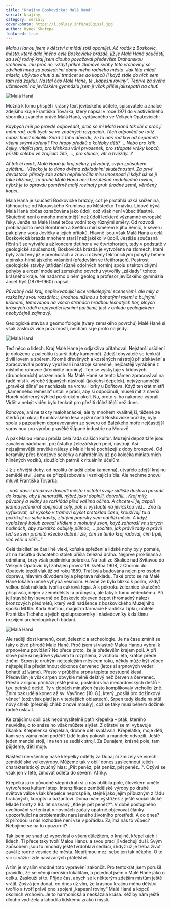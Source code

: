 ```yaml
---
title: "Krajiny Boskovicka: Malá Haná"
serial: krajiny
category: seriály
cover-photo: https://i.ohlasy.info/aiEqissl.jpg
author: Hynek Skořepa
featured: true
---
```


*Malou Hanou jsem v dětství a mládí spíš opomíjel. Ač rodák z Boskovic, města, které dalo jméno celé Boskovické brázdě, jíž je Malá Haná součástí, za svůj rodný kraj jsem dlouho považoval především Drahanskou vrchovinu. Inu proč ne, vždyť příkré zlomové svahy této vrchoviny se zdvíhají hned za posledními domy mého rodného města. Jak léta mládí mizela, ubývalo chuti a sil trmácet se do kopců (i když stále do nich sem tam rád zajdu). Nastal čas Malé Hané, té „kapesní roviny“. Teprve za svého učitelování na jevíčském gymnáziu jsem jí však přišel jaksepatří na chuť.*

<img src="https://i.ohlasy.info/ZsAWXjf.jpg" alt="Malá Haná" class="img-responsive">

Možná k tomu přispěl i krásný text jevíčského učitele, spisovatele a znalce zdejšího kraje Františka Továrka, který napsal v roce 1971 do vlastivědného sborníku zvaného právě Malá Haná, vydávaného ve Velkých Opatovicích:

*Kdybych měl po pravdě odpovědět, proč se mi Malá Haná tak líbí a proč ji mám rád, ocitl bych se ve značných rozpacích. Těch odpovědí se totiž nabízí hned několik: Snad z toho důvodu, že tu náš rod tkví od nepaměti všemi svými kořeny? Pro hroby předků a kolébky dětí? … Nebo pro křik čejky, vítající jaro, pro křehkou vůni prvosenek, pro střapaté vršky kopců, příslib chleba ve zrajícím žitě, …, pro slunce, vítr a hvězdy…?*

*Ať tak či onak, Malá Haná je kraj pěkný, půvabný, svým způsobem zvláštní… Všecko je to dáno dvěma základními skutečnostmi. Za prvé devastace přírody zde zatím nepřekročila míru únosnosti (i když už se jí také blížíme), za druhé Malá Haná není bezútěšná nedohledná rovina, nýbrž je to opravdu poměrně malý rovinatý pruh úrodné země, věnčený kopci…*

Malá Haná je součástí Boskovické brázdy, což je protáhlá úzká sníženina, táhnoucí se od Moravského Krumlova po Městečko Trnávku. Lidově bývá Malá Haná občas označována jako údolí, což však není vůbec šťastné. Skutečně není o mnoho mohutnější než údolí leckteré významné evropské řeky. Jenže na Malé Hané tečou vodní toky různými směry. Od rozvodí probíhajícího mezi Borotínem a Světlou míří směrem k jihu Semíč, k severu pak plyne voda Jevíčky a jejích přítoků. Hlavně jsou však Malá Haná a celá Boskovická brázda mnohem starší než jakékoliv údolí. Jestliže současná říční síť se vytvářela až koncem třetihor a ve čtvrtohorách, tedy v podstatě v geologické současnosti, Boskovická brázda je vytvořena na zlomech, které byly založeny již v prvohorách a znovu oživeny tektonickými pohyby během alpínsko-himálajského vrásnění (především ve třetihorách). Pestrost geologické stavby (střídání různě odolných hornin) spolu s tektonickými pohyby a erozní modelací zemského povrchu vytvořily „základy“ tohoto krásného kraje. Ne nadarmo o něm geolog a profesor jevíčského gymnázia Josef Ryš (1879–1960) napsal:

*Půvabný náš kraj, nepřekvapující sice velkolepými sceneriemi, ale milý a rozkošný svou rozsáhlou, úrodnou nížinou s bohatými rolemi a bujnými lučinami, lemovanou na všech stranách hradbou lesnatých hor, plných krásných údolí a oplývající lesními partiemi, jest v ohledu geologickém neobyčejně zajímavý.*

Geologická stavba a geomorfologie (tvary zemského povrchu) Malé Hané si však zaslouží více pozornosti, nechám si je proto na jindy.

<img src="https://i.ohlasy.info/cjoIjCW.jpg" alt="Malá Haná" class="img-responsive">

Teď něco o lidech. Kraj Malé Hané je odjakživa přitahoval. Nejstarší osídlení je doloženo z paleolitu (starší doby kamenné). Zdejší obyvatelé se tenkrát živili lovem a sběrem. Kromě dřevěných a kostěných nástrojů při získávání a zpracovávání potravy využívali i nástroje kamenné, nejčastěji vyráběné z místního rohovce (křemičité horniny). Ten se vyskytuje v křídových (druhohorních) usazeninách. Na Malé Hané se tento kámen zpracovával na řadě míst k výrobě štípaných nástrojů (jakýchsi čepelek), nejvýznamnější „pravěká dílna“ se nacházela na vrchu Horky u Bořitova. Když tenkrát mistři „kamenného řemesla“ ustali v práci, aby si odpočinuli, museli mít z návrší Horek nádherný výhled po širokém okolí. Nu, proto si ho nakonec vybrali. Vidět a nebýt viděn bylo tenkrát pro přežití důležitější než dnes.

Rohovce, ani ne tak ty malohanácké, ale ty mnohem kvalitnější, těžené ze štěrků při okraji Krumlovského lesa v jižní části Boskovické brázdy, byly spolu s pazourkem dopravovaným ze severu od Baltského moře nejčastější surovinou pro výrobu pravěké štípané industrie na Moravě. 

A pak Malou Hanou prošla celá řada dalších kultur. Muzejní depozitáře jsou zavaleny nádobami, pozůstatky železářských pecí, nástroji. Asi nejzajímavější pravěké nálezy z Malé Hané pocházejí z doby bronzové. Od keramiky přes bronzové sekerky a náhrdelníky až po kolečka miniaturních hliněných vozíků, sloužících patrně k rituálním účelům.

Již z dřívější doby, od neolitu (mladší doba kamenná), utvářelo zdejší krajinu zemědělství. Jemu se přizpůsobovala i vznikající sídla. Ale nechme znovu mluvit Františka Továrka:

*…naši dávní předkové dovedli města i ostatní svoje sídliště doslova posadit do krajiny, aby ji nenarušili, nýbrž jaksi doplnili, dotvořili… Kraj milý, půvabný a vlídný se rozkládá před vašima očima. A chcete-li jej aspoň jednou jedenkrát obejmout celý, pak si vystupte na jevíčskou věž… Zná tu vyfukovat, až vysoko v trámoví slyšet prstoklad času, kroužívají tu a pokřikují na sebe kavky, zlatými paprsky sem nahlíží měsíc. A když vyplašený holub zavadí křídlem o mohutný zvon, když zaharaší ve starých hodinách, aby zakrátko odbíjely půlnoc, … pocítíte, jak právě tady a právě teď se sem promítá všecko dobré i zlé, čím se tento kraj radoval, čím trpěl, več věřil a věří…“*

Celá tisíciletí se čas líně vlekl, koňská spřežení a lidské nohy byly pomalé, až na začátku dvacátého století přišla železná dráha. Nejprve proklínaná a odmítaná, brzy však podmínka pokroku. Na trati ze Skalice nad Svitavou do Velkých Opatovic byl zahájen provoz 18. května 1908, z Chornic do Opatovic jezdil vlak již od roku 1889. Trať byla budována nejen pro osobní dopravu, hlavním důvodem byla přeprava nákladu. Také proto se na Malé Hané lokálka umně vyhýbá vesnicím. Hlavně že bylo blízko k polím, vždyť velkou část nákladu tvořila cukrová řepa. A k pokroku železnice skutečně přispívala, nejen v zemědělství a průmyslu, ale taky k tomu vědeckému. Při její stavbě byl severně od Boskovic objeven depot (hromadný nález) bronzových předmětů, který vedl nadšence z boskovického Muzejního spolku MUDr. Karla Snětinu, magistra farmacie Františka Lipku, učitele Františka Tichého a jejich spolupracovníky i následovníky k dalšímu rozvíjení archeologických bádání.

<img src="https://i.ohlasy.info/aiEqiss.jpg" alt="Malá Haná" class="img-responsive">

Ale raději dost kamenů, cest, železnic a archeologie. Je na čase zmínit se taky o živé přírodě Malé Hané. Proč jsem si vlastně Malou Hanou vybral k srpnovému povídání? No přece proto, že je především krajem polí. A při slově pole si nejdříve vybavím ta rozpálená, z vrcholu léta, krátce přede žněmi. Srpen je druhým nejteplejším měsícem roku, někdy může být vůbec nejteplejší a předstihnout dokonce červenec (letos si srpnových veder bohatě užíváme). Přesto v průběhu srpna teplota postupně klesá. Především je však srpen obvykle méně deštivý než červen a červenec. Přesto v srpnu přichází ještě jedna, poslední vlna medardovských dešťů – tzv. petrské deště. Ty v dobách minulých často komplikovaly vrcholící žně. Žním pak udělá konec až sv. Vavřinec (10. 8.), který „posílá pro dožínkový věnec“ (což však platí jen v teplejších oblastech). Srpen tedy klade na stůl nový chléb (přesněji chléb z nové mouky), což se taky musí během dožínek řádně oslavit.

Ke zrajícímu obilí pak neodmyslitelně patří křepelka – pták, kterého neuvidíte, o to snáze ho však můžete slyšet. Z dětství se mi vybavuje říkanka: Křepelenka křepelala, drobné děti svolávala. Křepelátka, moje děti, kam se s váma mám poděti? Lidé louky pokosili a mandele odvozili. Ještě jeden mandel stojí, i na ten se sedlák strojí. Za Dunajem, krásné pole, tam půjdeme, děti moje.

Naštěstí ne všechny naše křepelky odlétly za Dunaj či zmizely ve vírech zemědělské velkovýroby. Můžeme tak v obilí dones zaslechnout jejich charakteristický zvučný hlas: „Pět peněz, pět peněz, pět peněz…“. Ozývá se však jen v létě, zimovat odlétá do severní Afriky.

Křepelka jako původně stepní druh si u nás oblíbila pole, člověkem uměle vytvořenou kulturní step. Intenzifikace zemědělské výroby po druhé světové válce však křepelce neprospěla, stejně jako jejím příbuzným z řádu hrabavých, koroptvi a bažantovi. Doma mám výstřižek z ještě socialistické Mladé fronty z 80. let nazvaný „Kde je pět peněz?“. V době postupného uvolňování se tenkrát v novinách začaly opatrně objevovat články upozorňující na problematiku narušeného životního prostředí. A co dnes? S přírodou u nás rozhodně není vše v pořádku. Zajímá nás to vůbec? Nebojíme se na to upozornit?

Tak jsem se snad už vypovídal o všem důležitém, o krajině, křepelkách i lidech. Ti přece taky tvoří Malou Hanou a svou prací jí vdechují duši. Svým způsobem jsou to mnohdy ještě tvrdohlaví sedláci, i když už je třeba život zavál z rodné vesnice do města. Nepřijmou mezi sebe jen tak někoho. O to víc si vážím zde navázaných přátelství.

A tím je myslím vhodné toto vyprávění zakončit. Pro tentokrát jsem porušil pravidlo, že se věnuji menším lokalitám, a pojednal jsem o Malé Hané jako o celku. Zaslouží si to. Přijde čas, abych se k některým zdejším místům ještě vrátil. Zbývá jen dodat, co dnes už vím, že krásnou krajinu mého dětství tvořilo a tvoří právě ono spojení „kapesní roviny“ Malé Hané a kopců okolních vrchovin. Je to harmonická a neokázalá krása. Kéž by nám ještě dlouho vydržela a lahodila lidskému zraku i mysli.
